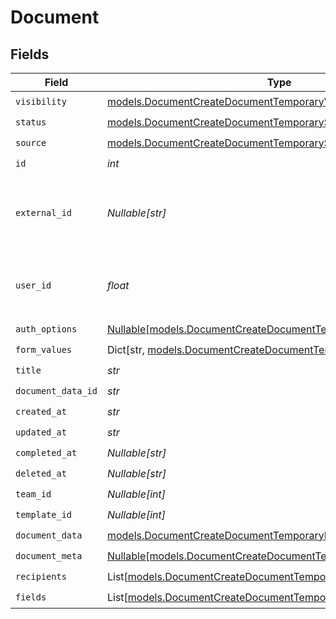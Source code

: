 # Document


## Fields

| Field                                                                                                                              | Type                                                                                                                               | Required                                                                                                                           | Description                                                                                                                        |
| ---------------------------------------------------------------------------------------------------------------------------------- | ---------------------------------------------------------------------------------------------------------------------------------- | ---------------------------------------------------------------------------------------------------------------------------------- | ---------------------------------------------------------------------------------------------------------------------------------- |
| `visibility`                                                                                                                       | [models.DocumentCreateDocumentTemporaryVisibility](../models/documentcreatedocumenttemporaryvisibility.md)                         | :heavy_check_mark:                                                                                                                 | N/A                                                                                                                                |
| `status`                                                                                                                           | [models.DocumentCreateDocumentTemporaryStatus](../models/documentcreatedocumenttemporarystatus.md)                                 | :heavy_check_mark:                                                                                                                 | N/A                                                                                                                                |
| `source`                                                                                                                           | [models.DocumentCreateDocumentTemporarySource](../models/documentcreatedocumenttemporarysource.md)                                 | :heavy_check_mark:                                                                                                                 | N/A                                                                                                                                |
| `id`                                                                                                                               | *int*                                                                                                                              | :heavy_check_mark:                                                                                                                 | N/A                                                                                                                                |
| `external_id`                                                                                                                      | *Nullable[str]*                                                                                                                    | :heavy_check_mark:                                                                                                                 | A custom external ID you can use to identify the document.                                                                         |
| `user_id`                                                                                                                          | *float*                                                                                                                            | :heavy_check_mark:                                                                                                                 | The ID of the user that created this document.                                                                                     |
| `auth_options`                                                                                                                     | [Nullable[models.DocumentCreateDocumentTemporaryAuthOptions]](../models/documentcreatedocumenttemporaryauthoptions.md)             | :heavy_check_mark:                                                                                                                 | N/A                                                                                                                                |
| `form_values`                                                                                                                      | Dict[str, [models.DocumentCreateDocumentTemporaryFormValues](../models/documentcreatedocumenttemporaryformvalues.md)]              | :heavy_check_mark:                                                                                                                 | N/A                                                                                                                                |
| `title`                                                                                                                            | *str*                                                                                                                              | :heavy_check_mark:                                                                                                                 | N/A                                                                                                                                |
| `document_data_id`                                                                                                                 | *str*                                                                                                                              | :heavy_check_mark:                                                                                                                 | N/A                                                                                                                                |
| `created_at`                                                                                                                       | *str*                                                                                                                              | :heavy_check_mark:                                                                                                                 | N/A                                                                                                                                |
| `updated_at`                                                                                                                       | *str*                                                                                                                              | :heavy_check_mark:                                                                                                                 | N/A                                                                                                                                |
| `completed_at`                                                                                                                     | *Nullable[str]*                                                                                                                    | :heavy_check_mark:                                                                                                                 | N/A                                                                                                                                |
| `deleted_at`                                                                                                                       | *Nullable[str]*                                                                                                                    | :heavy_check_mark:                                                                                                                 | N/A                                                                                                                                |
| `team_id`                                                                                                                          | *Nullable[int]*                                                                                                                    | :heavy_check_mark:                                                                                                                 | N/A                                                                                                                                |
| `template_id`                                                                                                                      | *Nullable[int]*                                                                                                                    | :heavy_check_mark:                                                                                                                 | N/A                                                                                                                                |
| `document_data`                                                                                                                    | [models.DocumentCreateDocumentTemporaryDocumentData](../models/documentcreatedocumenttemporarydocumentdata.md)                     | :heavy_check_mark:                                                                                                                 | N/A                                                                                                                                |
| `document_meta`                                                                                                                    | [Nullable[models.DocumentCreateDocumentTemporaryDocumentMeta]](../models/documentcreatedocumenttemporarydocumentmeta.md)           | :heavy_check_mark:                                                                                                                 | N/A                                                                                                                                |
| `recipients`                                                                                                                       | List[[models.DocumentCreateDocumentTemporaryDocumentsRecipients](../models/documentcreatedocumenttemporarydocumentsrecipients.md)] | :heavy_check_mark:                                                                                                                 | N/A                                                                                                                                |
| `fields`                                                                                                                           | List[[models.DocumentCreateDocumentTemporaryDocumentsFields](../models/documentcreatedocumenttemporarydocumentsfields.md)]         | :heavy_check_mark:                                                                                                                 | N/A                                                                                                                                |